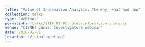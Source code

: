 ```yaml
---
title: "Value of Information Analysis: The why, what and how"
collection: talks
type: "Webinar"
permalink: /talks/2018-01-01-value-information-analysis
venue: "CISNET Junior Investigators webinar"
date: 2018-01-01
location: "Virtual meeting"
---
```

